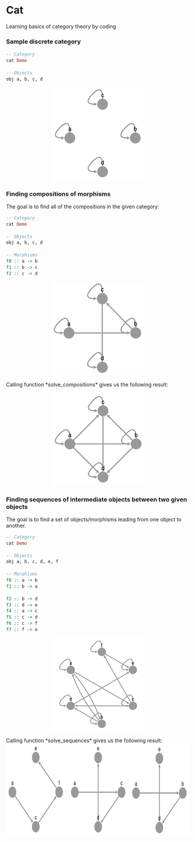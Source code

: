 # Cat
Learning basics of category theory by coding

### Sample discrete category

```haskell
-- Category
cat Demo

-- Objects
obj a, b, c, d
```
<p align="center">
<img src="https://github.com/artuomsci/Cat/blob/main/imgs/1.png" width="256" height="256">
</p>

### Finding compositions of morphisms

The goal is to find all of the compositions in the given category:

```haskell
-- Category
cat Demo

-- Objects
obj a, b, c, d

-- Morphisms
f0 :: a -> b
f1 :: b -> c
f2 :: c -> d
```
<p align="center">
<img src="https://github.com/artuomsci/Cat/blob/main/imgs/2.png" width="256" height="256">
</p>
Calling function *solve_compositions* gives us the following result:
<p align="center">
<img src="https://github.com/artuomsci/Cat/blob/main/imgs/3.png" width="256" height="256">
</p>

### Finding sequences of intermediate objects between two given objects

The goal is to find a set of objects/morphisms leading from one object to another.

```haskell
-- Category
cat Demo

-- Objects
obj a, b, c, d, e, f

-- Morphisms
f0 :: a -> b
f1 :: b -> a

f2 :: b -> d
f3 :: d -> e
f4 :: a -> c
f5 :: c -> d
f6 :: c -> f
f7 :: f -> e
```
<p align="center">
<img src="https://github.com/artuomsci/Cat/blob/main/imgs/4.png" width="256" height="256">
</p>
Calling function *solve_sequences* gives us the following result:

<img src="https://github.com/artuomsci/Cat/blob/main/imgs/5.png" width="768" height="256">
